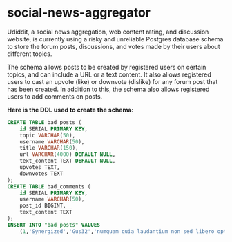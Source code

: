 # social-news-aggregator
Udiddit, a social news aggregation, web content rating, and discussion website, 
is currently using a risky and unreliable Postgres database schema to store the forum posts, 
discussions, and votes made by their users about different topics.

The schema allows posts to be created by registered users on certain topics, and
can include a URL or a text content. It also allows registered users to cast an upvote
(like) or downvote (dislike) for any forum post that has been created. In addition to
this, the schema also allows registered users to add comments on posts.

**Here is the DDL used to create the schema:**
```sql
CREATE TABLE bad_posts (
    id SERIAL PRIMARY KEY,
    topic VARCHAR(50),
    username VARCHAR(50),
    title VARCHAR(150),
    url VARCHAR(4000) DEFAULT NULL,
    text_content TEXT DEFAULT NULL,
    upvotes TEXT,
    downvotes TEXT
);
CREATE TABLE bad_comments (
    id SERIAL PRIMARY KEY,
    username VARCHAR(50),
    post_id BIGINT,
    text_content TEXT
);
INSERT INTO "bad_posts" VALUES
    (1,'Synergized','Gus32','numquam quia laudantium non sed libero optio sit aliquid aut voluptatem',NULL,'Voluptate ut similique libero architecto accusantium inventore fuga. Maxime est consequatur repellendus commodi. Consequatur veniam debitis consequatur. Et eaque a. Magnam ea rerum eos modi. Accusamus aut impedit perferendis. Quasi est ipsum.','Judah.Okuneva94,Dasia98,Maurice_Dooley14,Dangelo_Lynch59,Brandi.Schaefer,Jayde.Kulas74,Katarina_Hudson,Ken.Murphy42','Lambert.Buckridge0,Joseph_Pouros82,Jesse_Yost')...
```

